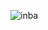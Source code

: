 ![inba]([image_url_or_path](https://github.com/inbavel11/INBAVEL_S_221501050_REC/blob/main/url-shortener-frontend/Screenshot%202025-07-05%20115941.png))

